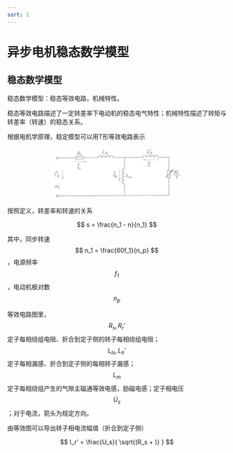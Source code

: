 ```yaml
---
sort: 1
---
```

# 异步电机稳态数学模型


## 稳态数学模型

稳态数学模型：稳态等效电路，机械特性。

稳态等效电路描述了一定转差率下电动机的稳态电气特性；机械特性描述了转矩与转差率（转速）的稳态关系。

根据电机学原理，稳定模型可以用T形等效电路表示

<center>
    <img src="./images/T形等效电路.jpg" width=300 />
</center>

按照定义，转差率和转速的关系

$$ s = \frac{n_1 - n}{n_1} $$

其中，同步转速$$ n_1 = \frac{60f_1}{n_p} $$，电源频率$$ f_1 $$，电动机极对数$$ n_p $$

等效电路图里，$$ R_s, R_r' $$定子每相绕组电阻、折合到定子侧的转子每相绕组电阻；$$ L_{ls}, L_{lr}' $$定子每相漏感、折合到定子侧的每相转子漏感；$$ L_m $$定子每相绕组产生的气隙主磁通等效电感，励磁电感；定子相电压$$ \dot U_s $$；对于电流，箭头为规定方向。

由等效图可以导出转子相电流幅值（折合到定子侧）

$$ I_r' = \frac{U_s}{ \sqrt{(R_s + )} } $$

